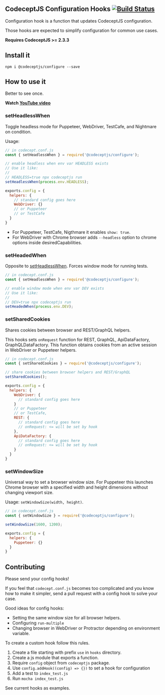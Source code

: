 ## CodeceptJS Configuration Hooks [![Build Status](https://travis-ci.org/codecept-js/configure.svg?branch=master)](https://travis-ci.org/codecept-js/configure)

Configuration hook is a function that updates CodeceptJS configuration.

Those hooks are expected to simplify configuration for common use cases.

**Requires CodeceptJS >= 2.3.3**

## Install it

```
npm i @codeceptjs/configure --save
```

## How to use it

Better to see once.

**Watch [YouTube video](https://www.youtube.com/watch?v=onBnfo_rJa4)**

### setHeadlessWhen

Toggle headless mode for Puppeteer, WebDriver, TestCafe, and Nightmare on condition.

Usage:

```js
// in codecept.conf.js
const { setHeadlessWhen } = require('@codeceptjs/configure');

// enable headless when env var HEADLESS exists
// Use it like:
//
// HEADLESS=true npx codeceptjs run
setHeadlessWhen(process.env.HEADLESS); 

exports.config = {
  helpers: {
    // standard config goes here
    WebDriver: {} 
    // or Puppeteer
    // or TestCafe
  }
}
```

* For Puppeteer, TestCafe, Nigthmare it enables `show: true`.
* For WebDriver with Chrome browser adds `--headless` option to chrome options inside desiredCapabilities.

### setHeadedWhen

Opposite to [setHeadlessWhen](#setHeadlessWhen). Forces window mode for running tests.

```js
// in codecept.conf.js
const { setHeadlessWhen } = require('@codeceptjs/configure');

// enable window mode when env var DEV exists
// Use it like:
//
// DEV=true npx codeceptjs run
setHeadedWhen(process.env.DEV); 
```

### setSharedCookies

Shares cookies between browser and REST/GraphQL helpers.

This hooks sets `onRequest` function for REST, GraphQL, ApiDataFactory, GraphQLDataFactory.
This function obtains cookies from an active session in WebDriver or Puppeteer helpers.

```js
// in codecept.conf.js
const { setSharedCookies } = require('@codeceptjs/configure');

// share cookies between browser helpers and REST/GraphQL
setSharedCookies();

exports.config = {
  helpers: {
    WebDriver: {
      // standard config goes here      
    } 
    // or Puppeteer
    // or TestCafe,
    REST: {
      // standard config goes here      
      // onRequest: <= will be set by hook
    },
    ApiDataFactory: {
      // standard config goes here
      // onRequest: <= will be set by hook
    }
  }
}

```

### setWindowSize

Universal way to set a browser window size. For Puppeteer this launches Chrome browser with a specified width and height dimensions without changing viewport size. 

Usage: `setWindowSize(width, height)`.

```js
// in codecept.conf.js
const { setWindowSize } = require('@codeceptjs/configure');

setWindowSize(1600, 1200);

exports.config = {
  helpers: {
    Puppeteer: {}
  }
}
```

## Contributing

Please send your config hooks!

If you feel that `codecept.conf.js` becomes too complicated and you know how to make it simpler, 
send a pull request with a config hook to solve your case.

Good ideas for config hooks:

* Setting the same window size for all browser helpers.
* Configuring `run-multiple`
* Changing browser in WebDriver or Protractor depending on environment variable.

To create a custom hook follow this rules.

1. Create a file starting with prefix `use` in `hooks` directory.
2. Create a js module that exports a function.
3. Require `config` object from `codeceptjs` package.
4. Use `config.addHook((config) => {})` to set a hook for configuration
5. Add a test to `index_test.js`
6. Run `mocha index_test.js`

See current hooks as examples.

